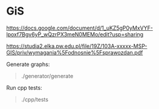 # GiS

https://docs.google.com/document/d/1_uKZ5gP0yMxVYF-lpoxf7Bgv6yP_wQzrPX3meN0MEMo/edit?usp=sharing

https://studia2.elka.pw.edu.pl/file/19Z/103A-xxxxx-MSP-GIS/priv/wymagania%5Fodnosnie%5Fsprawozdan.pdf


Generate graphs:  
  >./generator/generate
   
Run cpp tests:  
  >./cpp/tests

